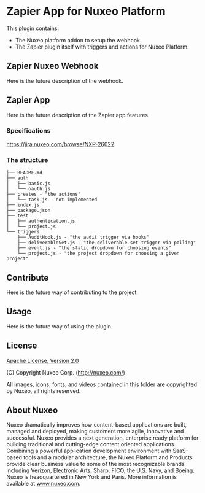 # Zapier App for Nuxeo Platform

This plugin contains:

- The Nuxeo platform addon to setup the webhook.
- The Zapier plugin itself with triggers and actions for Nuxeo Platform.

## Zapier Nuxeo Webhook

Here is the future description of the webhook.

## Zapier App

Here is the future description of the Zapier app features.

### Specifications

https://jira.nuxeo.com/browse/NXP-26022

### The structure

```
├── README.md
├── auth
│   ├── basic.js
│   └── oauth.js
├── creates - "the actions"
│   └── task.js - not implemented
├── index.js
├── package.json
├── test
│   ├── authentication.js
│   └── project.js
└── triggers
    ├── AuditHook.js - "the audit trigger via hooks"
    ├── deliverableSet.js - "the deliverable set trigger via polling"
    ├── event.js - "the static dropdown for choosing events"
    └── project.js - "the project dropdown for choosing a given project"
```

## Contribute

Here is the future way of contributing to the project.

## Usage

Here is the future way of using the plugin.

## License

[Apache License, Version 2.0](http://www.apache.org/licenses/LICENSE-2.0.html) 

(C) Copyright Nuxeo Corp. (http://nuxeo.com/)

All images, icons, fonts, and videos contained in this folder are copyrighted by Nuxeo, all rights reserved.

## About Nuxeo

Nuxeo dramatically improves how content-based applications are built, managed and deployed, making customers more agile, innovative and successful. Nuxeo provides a next generation, enterprise ready platform for building traditional and cutting-edge content oriented applications. Combining a powerful application development environment with SaaS-based tools and a modular architecture, the Nuxeo Platform and Products provide clear business value to some of the most recognizable brands including Verizon, Electronic Arts, Sharp, FICO, the U.S. Navy, and Boeing. Nuxeo is headquartered in New York and Paris. More information is available at www.nuxeo.com.